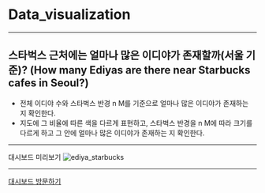 # Data_visualization
--- 

## 스타벅스 근처에는 얼마나 많은 이디야가 존재할까(서울 기준)? (How many Ediyas are there near Starbucks cafes in Seoul?)
- 전체 이디야 수와 스타벅스 반경 n M를 기준으로 얼마나 많은 이디야가 존재하는 지 확인한다.
- 지도에 그 비율에 따른 색을 다르게 표현하고, 스타벅스 반경을 n M에 따라 크기를 다르게 하고 그 안에 얼마나 많은 이디야가 존재하는 지 확인한다.

---
대시보드 미리보기
![ediya_starbucks](https://user-images.githubusercontent.com/77037338/169933763-7030054a-9524-45d3-a558-7f63099dd34f.png)


---
[대시보드 방문하기](https://public.tableau.com/views/HowmanyEdiyasaretherenearStarbuckscafesinSeoul/1?:language=ko-KR&:display_count=n&:origin=viz_share_link)
